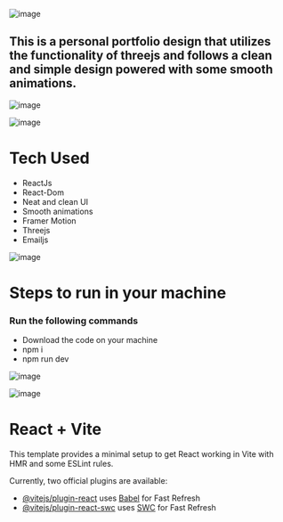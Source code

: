 ![image](https://github.com/Aseem5047/portfoliox/assets/80787027/c410ea47-af6f-42a5-b337-cdc71356a231)

## This is a personal portfolio design that utilizes the functionality of threejs and follows a clean and simple design powered with some smooth animations.

![image](https://github.com/Aseem5047/portfoliox/assets/80787027/07ff670e-72c0-424c-95c4-6e8ccbf043b8)

![image](https://github.com/Aseem5047/portfoliox/assets/80787027/ddbb548d-5479-4b2d-92ac-633fc981c634)

# Tech Used
  * ReactJs
  * React-Dom
  * Neat and clean UI
  * Smooth animations
  * Framer Motion
  * Threejs
  * Emailjs

![image](https://github.com/Aseem5047/portfoliox/assets/80787027/7af24b33-47b2-4fb3-878b-a21e1c374fb0)

# Steps to run in your machine
### Run the following commands
  * Download the code on your machine
  * npm i
  * npm run dev

![image](https://github.com/Aseem5047/portfoliox/assets/80787027/b6796e56-678d-4562-ad3b-d22d2d1118c8)

![image](https://github.com/Aseem5047/portfoliox/assets/80787027/080ef19a-f89b-4a76-95d8-d66933968ae4)

# React + Vite

This template provides a minimal setup to get React working in Vite with HMR and some ESLint rules.

Currently, two official plugins are available:

- [@vitejs/plugin-react](https://github.com/vitejs/vite-plugin-react/blob/main/packages/plugin-react/README.md) uses [Babel](https://babeljs.io/) for Fast Refresh
- [@vitejs/plugin-react-swc](https://github.com/vitejs/vite-plugin-react-swc) uses [SWC](https://swc.rs/) for Fast Refresh
